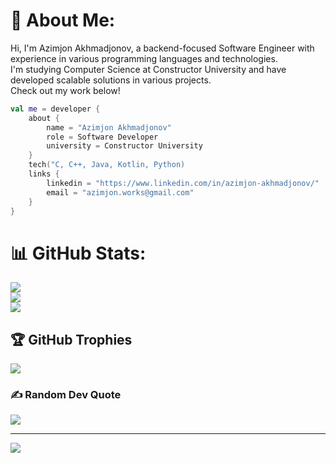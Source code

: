 # 💫 About Me:
Hi, I'm Azimjon Akhmadjonov, a backend-focused Software Engineer with experience in various programming languages and technologies. <br>I'm studying Computer Science at Constructor University and have developed scalable solutions in various projects. <br>Check out my work below!
```kotlin
val me = developer {
    about {
        name = "Azimjon Akhmadjonov"
        role = Software Developer
        university = Constructor University
    }
    tech("C, C++, Java, Kotlin, Python)
    links {
        linkedin = "https://www.linkedin.com/in/azimjon-akhmadjonov/"
        email = "azimjon.works@gmail.com"
    }
}
```

# 📊 GitHub Stats:
![](https://github-readme-stats.vercel.app/api?username=azimsh3r&theme=dark&hide_border=true&include_all_commits=false&count_private=false)<br/>
![](https://github-readme-streak-stats.herokuapp.com/?user=azimsh3r&theme=dark&hide_border=true)<br/>
![](https://github-readme-stats.vercel.app/api/top-langs/?username=azimsh3r&theme=dark&hide_border=true&include_all_commits=false&count_private=false&layout=compact)

## 🏆 GitHub Trophies
![](https://github-profile-trophy.vercel.app/?username=azimsh3r&theme=radical&no-frame=true&no-bg=true&margin-w=4)

### ✍️ Random Dev Quote
![](https://quotes-github-readme.vercel.app/api?type=vetical&theme=radical)

---
[![](https://visitcount.itsvg.in/api?id=azimsh3r&icon=0&color=0)](https://visitcount.itsvg.in)

<!-- Proudly created with GPRM ( https://gprm.itsvg.in ) -->
